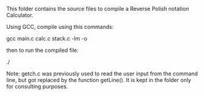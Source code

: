 This folder contains the source files to compile a Reverse Polish notation Calculator.

Using GCC, compile using this commands:

gcc main.c calc.c stack.c -lm -o <name>


then to run the compiled file:

./<name>


Note: getch.c was previously used to read the user input from the command line, but got replaced by the function getLine(). It is kept in the folder only for consulting purposes.
